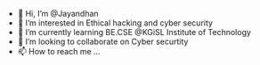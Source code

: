 - 👋 Hi, I’m @Jayandhan
- 👀 I’m interested in Ethical hacking and cyber security
- 🌱 I’m currently learning BE.CSE @KGiSL Institute of Technology
- 💞️ I’m looking to collaborate on Cyber securtity
- 📫 How to reach me ...

<!---
Jayandhan/Jayandhan is a ✨ special ✨ repository because its `README.md` (this file) appears on your GitHub profile.
You can click the Preview link to take a look at your changes.
--->
